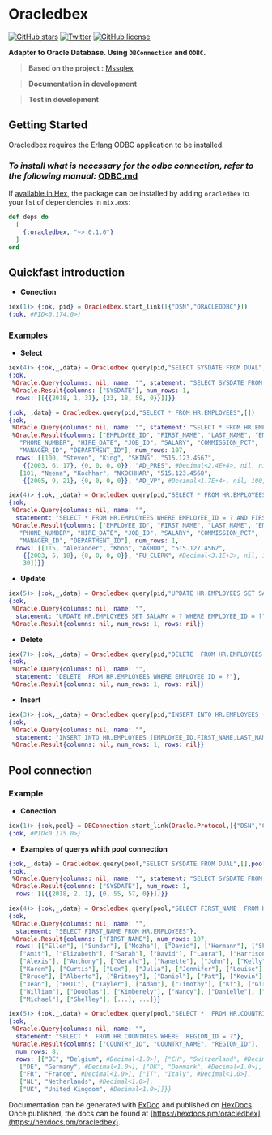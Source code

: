 # Oracledbex
[![GitHub stars](https://img.shields.io/github/stars/epaulf/Oracledbex.svg?style=plastic)](https://github.com/epaulf/Oracledbex/stargazers)
[![Twitter](https://img.shields.io/twitter/url/https/github.com/epaulf/Oracledbex/.svg?style=social&style=plastic)](https://twitter.com/intent/tweet?text=Wow:&url=https%3A%2F%2Fgithub.com%2Fepaulf%2FOracledbex%2F)
[![GitHub license](https://img.shields.io/github/license/epaulf/Oracledbex.svg)](https://github.com/epaulf/Oracledbex/blob/master/LICENSE)


**Adapter to Oracle Database. Using `DBConnection` and `ODBC`.**

> **Based on the project :** [Mssqlex](https://github.com/findmypast-oss/mssqlex)

> **Documentation in development**

> **Test in development**

## Getting Started

Oracledbex requires the Erlang ODBC application to be installed.

### ***To install what is necessary for the odbc connection, refer to the following manual:*** [ODBC.md]()  

If [available in Hex](https://hex.pm/docs/publish), the package can be installed
by adding `oracledbex` to your list of dependencies in `mix.exs`:

```elixir
def deps do
  [
    {:oracledbex, "~> 0.1.0"}
  ]
end
```

## Quickfast introduction

- **Conection**
```elixir
iex(1)> {:ok, pid} = Oracledbex.start_link([{"DSN","ORACLEODBC"}])
{:ok, #PID<0.174.0>}
```
### Examples
- **Select**
```elixir
iex(4)> {:ok,_,data} = Oracledbex.query(pid,"SELECT SYSDATE FROM DUAL",[])
{:ok,
 %Oracle.Query{columns: nil, name: "", statement: "SELECT SYSDATE FROM DUAL"},
 %Oracle.Result{columns: ["SYSDATE"], num_rows: 1,
  rows: [[{{2018, 1, 31}, {23, 18, 59, 0}}]]}}

{:ok,_,data} = Oracledbex.query(pid,"SELECT * FROM HR.EMPLOYEES",[])
{:ok,
 %Oracle.Query{columns: nil, name: "", statement: "SELECT * FROM HR.EMPLOYEES"},
 %Oracle.Result{columns: ["EMPLOYEE_ID", "FIRST_NAME", "LAST_NAME", "EMAIL",
   "PHONE_NUMBER", "HIRE_DATE", "JOB_ID", "SALARY", "COMMISSION_PCT",
   "MANAGER_ID", "DEPARTMENT_ID"], num_rows: 107,
  rows: [[100, "Steven", "King", "SKING", "515.123.4567",
    {{2003, 6, 17}, {0, 0, 0, 0}}, "AD_PRES", #Decimal<2.4E+4>, nil, nil, 90],
   [101, "Neena", "Kochhar", "NKOCHHAR", "515.123.4568",
    {{2005, 9, 21}, {0, 0, 0, 0}}, "AD_VP", #Decimal<1.7E+4>, nil, 100, 90],

iex(4)> {:ok,_,data} = Oracledbex.query(pid,"SELECT * FROM HR.EMPLOYEES WHERE EMPLOYEE_ID = ? AND FIRST_NAME = ?",[115,"Alexander"])
{:ok,
 %Oracle.Query{columns: nil, name: "",
  statement: "SELECT * FROM HR.EMPLOYEES WHERE EMPLOYEE_ID = ? AND FIRST_NAME = ?"},
 %Oracle.Result{columns: ["EMPLOYEE_ID", "FIRST_NAME", "LAST_NAME", "EMAIL",
   "PHONE_NUMBER", "HIRE_DATE", "JOB_ID", "SALARY", "COMMISSION_PCT",
   "MANAGER_ID", "DEPARTMENT_ID"], num_rows: 1,
  rows: [[115, "Alexander", "Khoo", "AKHOO", "515.127.4562",
    {{2003, 5, 18}, {0, 0, 0, 0}}, "PU_CLERK", #Decimal<3.1E+3>, nil, 114,
    30]]}}
```

- **Update**
```elixir
iex(5)> {:ok,_,data} = Oracledbex.query(pid,"UPDATE HR.EMPLOYEES SET SALARY = ? WHERE EMPLOYEE_ID = ?",[20000,115])
{:ok,
 %Oracle.Query{columns: nil, name: "",
  statement: "UPDATE HR.EMPLOYEES SET SALARY = ? WHERE EMPLOYEE_ID = ?"},
 %Oracle.Result{columns: nil, num_rows: 1, rows: nil}}
```
- **Delete**
```elixir
iex(7)> {:ok,_,data} = Oracledbex.query(pid,"DELETE  FROM HR.EMPLOYEES WHERE EMPLOYEE_ID = ?",[115])
{:ok,
 %Oracle.Query{columns: nil, name: "",
  statement: "DELETE  FROM HR.EMPLOYEES WHERE EMPLOYEE_ID = ?"},
 %Oracle.Result{columns: nil, num_rows: 1, rows: nil}}
```
- **Insert**
```elixir
iex(3)> {:ok,_,data} = Oracledbex.query(pid,"INSERT INTO HR.EMPLOYEES (EMPLOYEE_ID,FIRST_NAME,LAST_NAME,EMAIL,PHONE_NUMBER,JOB_ID,SALARY,MANAGER_ID,DEPARTMENT_ID,HIRE_DATE) VALUES (?,?,?,?,?,?,?,?,?,TO_DATE(?,'DD/MM/RR'))",[4000,"ERIC","Flores","ericpaulfloresegmail.com","44444.44","PU_CLERK",300000,114,30,"31/01/18"])
{:ok,
 %Oracle.Query{columns: nil, name: "",
  statement: "INSERT INTO HR.EMPLOYEES (EMPLOYEE_ID,FIRST_NAME,LAST_NAME,EMAIL,PHONE_NUMBER,JOB_ID,SALARY,MANAGER_ID,DEPARTMENT_ID,HIRE_DATE) VALUES (?,?,?,?,?,?,?,?,?,TO_DATE(?,'DD/MM/RR'))"},
 %Oracle.Result{columns: nil, num_rows: 1, rows: nil}}
```
## Pool connection
### Example
- **Conection**
```elixir
iex(1)> {:ok,pool} = DBConnection.start_link(Oracle.Protocol,[{"DSN","ORACLEODBC"},{:pool_size,5},{:pool,DBConnection.Poolboy}])
{:ok, #PID<0.175.0>}
```
- **Examples of querys whith pool connection**
```elixir
{:ok,_,data} = Oracledbex.query(pool,"SELECT SYSDATE FROM DUAL",[],pool: DBConnection.Poolboy)
{:ok,
 %Oracle.Query{columns: nil, name: "", statement: "SELECT SYSDATE FROM DUAL"},
 %Oracle.Result{columns: ["SYSDATE"], num_rows: 1,
  rows: [[{{2018, 2, 1}, {0, 55, 57, 0}}]]}}
```
```elixir
iex(4)> {:ok,_,data} = Oracledbex.query(pool,"SELECT FIRST_NAME  FROM HR.EMPLOYEES",[],pool: DBConnection.Poolboy)
{:ok,
 %Oracle.Query{columns: nil, name: "",
  statement: "SELECT FIRST_NAME FROM HR.EMPLOYEES"},
 %Oracle.Result{columns: ["FIRST_NAME"], num_rows: 107,
  rows: [["Ellen"], ["Sundar"], ["Mozhe"], ["David"], ["Hermann"], ["Shelli"],
   ["Amit"], ["Elizabeth"], ["Sarah"], ["David"], ["Laura"], ["Harrison"],
   ["Alexis"], ["Anthony"], ["Gerald"], ["Nanette"], ["John"], ["Kelly"],
   ["Karen"], ["Curtis"], ["Lex"], ["Julia"], ["Jennifer"], ["Louise"],
   ["Bruce"], ["Alberto"], ["Britney"], ["Daniel"], ["Pat"], ["Kevin"],
   ["Jean"], ["ERIC"], ["Tayler"], ["Adam"], ["Timothy"], ["Ki"], ["Girard"],
   ["William"], ["Douglas"], ["Kimberely"], ["Nancy"], ["Danielle"], ["Peter"],
   ["Michael"], ["Shelley"], [...], ...]}}
```
```elixir
iex(5)> {:ok,_,data} = Oracledbex.query(pool,"SELECT *  FROM HR.COUNTRIES WHERE  REGION_ID = ?",[1],pool: DBConnection.Poolboy)
{:ok,
 %Oracle.Query{columns: nil, name: "",
  statement: "SELECT *  FROM HR.COUNTRIES WHERE  REGION_ID = ?"},
 %Oracle.Result{columns: ["COUNTRY_ID", "COUNTRY_NAME", "REGION_ID"],
  num_rows: 8,
  rows: [["BE", "Belgium", #Decimal<1.0>], ["CH", "Switzerland", #Decimal<1.0>],
   ["DE", "Germany", #Decimal<1.0>], ["DK", "Denmark", #Decimal<1.0>],
   ["FR", "France", #Decimal<1.0>], ["IT", "Italy", #Decimal<1.0>],
   ["NL", "Netherlands", #Decimal<1.0>],
   ["UK", "United Kingdom", #Decimal<1.0>]]}}
```
Documentation can be generated with [ExDoc](https://github.com/elixir-lang/ex_doc)
and published on [HexDocs](https://hexdocs.pm). Once published, the docs can
be found at [https://hexdocs.pm/oracledbex](https://hexdocs.pm/oracledbex).

